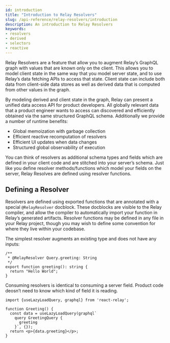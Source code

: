 ```yaml
---
id: introduction
title: "Introduction to Relay Resolvers"
slug: /api-reference/relay-resolvers/introduction
description: An introduction to Relay Resolvers
keywords:
- resolvers
- derived
- selectors
- reactive
---
```


Relay Resolvers are a feature that allow you to augment Relay’s GraphQL graph with values that are known only on the client. This allows you to model client state in the same way that you model server state, and to use Relay’s data fetching APIs to access that state. Client state can include both data from client-side data stores as well as derived data that is computed from other values in the graph.

By modeling derived and client state in the graph, Relay can present a unified data access API for product developers. All globally relevant data that a product engineer wants to access can discovered and efficiently obtained via the same structured GraphQL schema. Additionally we provide a number of runtime benefits:

- Global memoization with garbage collection
- Efficient reactive recomputation of resolvers
- Efficient UI updates when data changes
- Structured global observability of execution

You can think of resolvers as additional schema types and fields which are defined in your client code and are stitched into your server’s schema. Just like you define resolver methods/functions which model your fields on the server, Relay Resolves are defined using resolver functions.

## Defining a Resolver

Resolvers are defined using exported functions that are annotated with a special `@RelayResolver` docblock. These docblocks are visible to the Relay compiler, and allow the compiler to automatically import your function in Relay’s generated artifacts. Resolver functions may be defined in any file in your Relay project, though you may wish to define some convention for where they live within your codebase.

The simplest resolver augments an existing type and does not have any inputs:

```tsx
/**
 * @RelayResolver Query.greeting: String
 */
export function greeting(): string {
  return "Hello World";
}
```

Consuming resolvers is identical to consuming a server field. Product code deosn’t need to know which kind of field it is reading.

```tsx
import {useLazyLoadQuery, graphql} from 'react-relay';

function Greeting() {
  const data = useLazyLoadQuery(graphql`
    query GreetingQuery {
      greeting
    }`, {});
  return <p>{data.greeting}</p>;
}
```